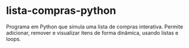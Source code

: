 # lista-compras-python
Programa em Python que simula uma lista de compras interativa. Permite adicionar, remover e visualizar itens de forma dinâmica, usando listas e loops.
